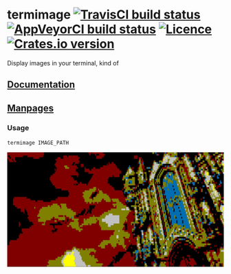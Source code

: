 # termimage [![TravisCI build status](https://travis-ci.org/nabijaczleweli/termimage.svg?branch=master)](https://travis-ci.org/nabijaczleweli/termimage) [![AppVeyorCI build status](https://ci.appveyor.com/api/projects/status/kk34veg25wre0gqe/branch/master?svg=true)](https://ci.appveyor.com/project/nabijaczleweli/termimage/branch/master) [![Licence](https://img.shields.io/badge/license-MIT-blue.svg?style=flat)](LICENSE) [![Crates.io version](http://meritbadge.herokuapp.com/termimage)](https://crates.io/crates/termimage)
Display images in your terminal, kind of

## [Documentation](https://cdn.rawgit.com/nabijaczleweli/termimage/doc/termimage/index.html)
## [Manpages](https://cdn.rawgit.com/nabijaczleweli/termimage/man/termimage.1.html)

### Usage

```sh
termimage IMAGE_PATH
```

![DS3 image after](assets/DS3-result.jpg)

